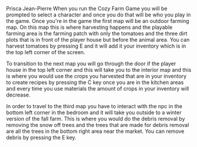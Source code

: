 Prisca Jean-Pierre
When you run the Cozy Farm Game you will be prompted to select a character and once you do that will be who you play in the game. Once you're in the game the first map will be an outdoor farming map. On this map this is where harvesting happens and the playable farming area is the farming patch with only the tomatoes and the three dirt plots that is in front of the player house but before the animal area. You can harvest tomatoes by pressing E and it will add it your inventory which is in the top left corner of the screen. 

To transition to the next map you will go through the door if the player house in the top left corner and this will take you to the interior map and this is where you would use the crops you harvested
that are in your inventory to create recipes by pressing the C key once you are in the kitchen areas and every time you use materials the amount of crops in your inventory will decrease.

In order to travel to the third map you have to interact with the npc in the bottom left corner in the bedroom and it will take you outside to a winter version of the fall farm. This is where you would do the debris removal by removing the snow off trees and the trees that are made for debris removal are all the trees in the bottom right area near the market. You can remove debris by pressing the E key. 
